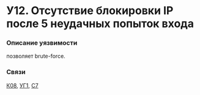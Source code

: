# У12. Отсутствие блокировки IP после 5 неудачных попыток входа

### **Описание уязвимости**

позволяет brute-force.

### **Связи**

[К08](../../struktura-sistemy/komponenty-sistemy/k08.-bezopasnost-i-monitoring.md), [УГ1](../../ugrozy/perechen-ugroz-sistemy/ug1.-narushenie-autentifikacii-api.md), [С7](../../scenarii-atak/perechen-scenariev-atak/s7.-ekspluataciya-csrf-v-administrativnoi-paneli-django.md)

